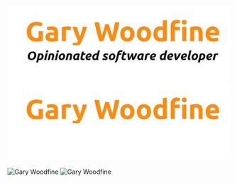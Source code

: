 
![Gary Woodfine logo](images/garywoodfine-logo-light.png#gh-dark-mode-only)
![Gary Woodfine logo](images/garywoodfine-logo-dark.png#gh-light-mode-only)

<div>
  <img align="center" src="https://github-readme-stats.vercel.app/api?username=garywoodfine&show_icons=true&theme=dark" alt="Gary Woodfine" />&nbsp;<img align="center" src="https://github-readme-stats.vercel.app/api/top-langs/?username=garywoodfine&layout=compact&hide=html&theme=dark" alt="Gary Woodfine" />
<div/>

<br/>



